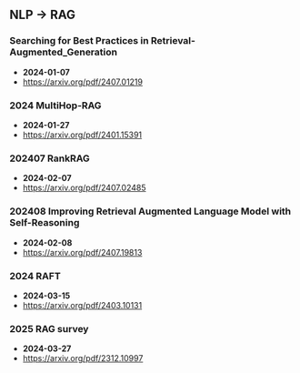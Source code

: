 ## NLP -> RAG


### Searching for Best Practices in Retrieval-Augmented_Generation
- **2024-01-07**
- https://arxiv.org/pdf/2407.01219
### 2024 MultiHop-RAG
- **2024-01-27**
- https://arxiv.org/pdf/2401.15391
### 202407 RankRAG
- **2024-02-07**
- https://arxiv.org/pdf/2407.02485
### 202408 Improving Retrieval Augmented Language Model with Self-Reasoning
- **2024-02-08**
- https://arxiv.org/pdf/2407.19813
### 2024 RAFT
- **2024-03-15**
- https://arxiv.org/pdf/2403.10131
### 2025 RAG survey
- **2024-03-27**
- https://arxiv.org/pdf/2312.10997